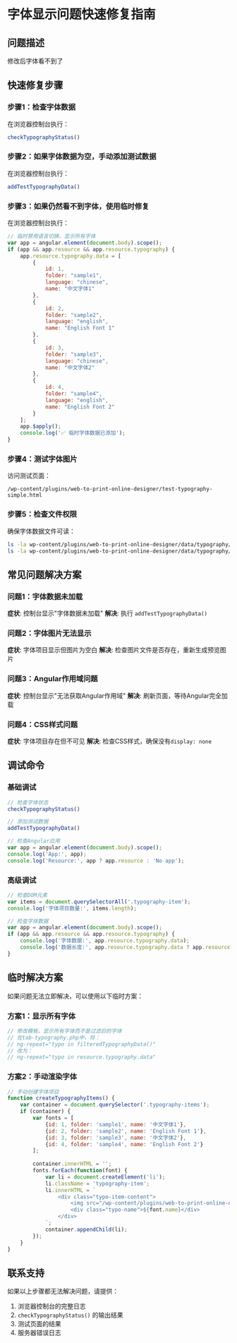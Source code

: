 # 字体显示问题快速修复指南

## 问题描述
修改后字体看不到了

## 快速修复步骤

### 步骤1：检查字体数据
在浏览器控制台执行：
```javascript
checkTypographyStatus()
```

### 步骤2：如果字体数据为空，手动添加测试数据
在浏览器控制台执行：
```javascript
addTestTypographyData()
```

### 步骤3：如果仍然看不到字体，使用临时修复
在浏览器控制台执行：
```javascript
// 临时禁用语言切换，显示所有字体
var app = angular.element(document.body).scope();
if (app && app.resource && app.resource.typography) {
    app.resource.typography.data = [
        {
            id: 1,
            folder: "sample1",
            language: "chinese",
            name: "中文字体1"
        },
        {
            id: 2,
            folder: "sample2",
            language: "english",
            name: "English Font 1"
        },
        {
            id: 3,
            folder: "sample3",
            language: "chinese",
            name: "中文字体2"
        },
        {
            id: 4,
            folder: "sample4",
            language: "english",
            name: "English Font 2"
        }
    ];
    app.$apply();
    console.log('✅ 临时字体数据已添加');
}
```

### 步骤4：测试字体图片
访问测试页面：
```
/wp-content/plugins/web-to-print-online-designer/test-typography-simple.html
```

### 步骤5：检查文件权限
确保字体数据文件可读：
```bash
ls -la wp-content/plugins/web-to-print-online-designer/data/typography/
ls -la wp-content/plugins/web-to-print-online-designer/data/typography/store/sample*/frame_0.png
```

## 常见问题解决方案

### 问题1：字体数据未加载
**症状**: 控制台显示"字体数据未加载"
**解决**: 执行 `addTestTypographyData()`

### 问题2：字体图片无法显示
**症状**: 字体项目显示但图片为空白
**解决**: 检查图片文件是否存在，重新生成预览图片

### 问题3：Angular作用域问题
**症状**: 控制台显示"无法获取Angular作用域"
**解决**: 刷新页面，等待Angular完全加载

### 问题4：CSS样式问题
**症状**: 字体项目存在但不可见
**解决**: 检查CSS样式，确保没有`display: none`

## 调试命令

### 基础调试
```javascript
// 检查字体状态
checkTypographyStatus()

// 添加测试数据
addTestTypographyData()

// 检查Angular应用
var app = angular.element(document.body).scope();
console.log('App:', app);
console.log('Resource:', app ? app.resource : 'No app');
```

### 高级调试
```javascript
// 检查DOM元素
var items = document.querySelectorAll('.typography-item');
console.log('字体项目数量:', items.length);

// 检查字体数据
var app = angular.element(document.body).scope();
if (app && app.resource && app.resource.typography) {
    console.log('字体数据:', app.resource.typography.data);
    console.log('数据长度:', app.resource.typography.data ? app.resource.typography.data.length : 0);
}
```

## 临时解决方案

如果问题无法立即解决，可以使用以下临时方案：

### 方案1：显示所有字体
```javascript
// 修改模板，显示所有字体而不是过滤后的字体
// 在tab-typography.php中，将：
// ng-repeat="typo in filteredTypographyData()"
// 改为：
// ng-repeat="typo in resource.typography.data"
```

### 方案2：手动渲染字体
```javascript
// 手动创建字体项目
function createTypographyItems() {
    var container = document.querySelector('.typography-items');
    if (container) {
        var fonts = [
            {id: 1, folder: 'sample1', name: '中文字体1'},
            {id: 2, folder: 'sample2', name: 'English Font 1'},
            {id: 3, folder: 'sample3', name: '中文字体2'},
            {id: 4, folder: 'sample4', name: 'English Font 2'}
        ];
        
        container.innerHTML = '';
        fonts.forEach(function(font) {
            var li = document.createElement('li');
            li.className = 'typography-item';
            li.innerHTML = `
                <div class="typo-item-content">
                    <img src="/wp-content/plugins/web-to-print-online-designer/data/typography/store/${font.folder}/frame_0.png" alt="${font.name}" class="typo-preview" />
                    <div class="typo-name">${font.name}</div>
                </div>
            `;
            container.appendChild(li);
        });
    }
}
```

## 联系支持

如果以上步骤都无法解决问题，请提供：

1. 浏览器控制台的完整日志
2. `checkTypographyStatus()` 的输出结果
3. 测试页面的结果
4. 服务器错误日志
